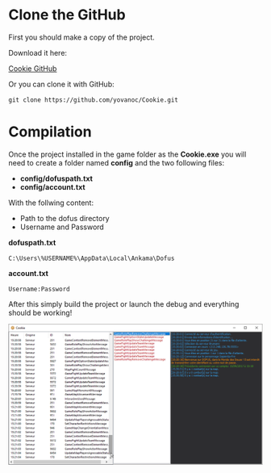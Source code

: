 # Clone the GitHub

First you should make a copy of the project.

Download it here:

[Cookie GitHub](https://github.com/yovanoc/Cookie)

Or you can clone it with GitHub:

```batch
git clone https://github.com/yovanoc/Cookie.git
```

# Compilation

Once the project installed in the game folder as the **Cookie.exe** you will need to create a folder named **config** and the two following files:

* **config/dofuspath.txt**
* **config/account.txt**

With the follwing content:

* Path to the dofus directory
* Username and Password

**dofuspath.txt**

```
C:\Users\%USERNAME%\AppData\Local\Ankama\Dofus
```

**account.txt**

```
Username:Password
```

After this simply build the project or launch the debug and everything should be working!

![](/assets/af7e7a14a1.png)

